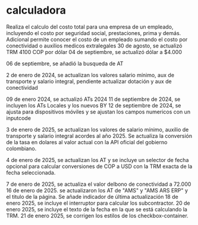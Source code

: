 # calculadora

Realiza el calculo del costo total para una empresa de un empleado, incluyendo el costo por seguridad social, prestaciones, prima y demás.
Adicional permite conocer el costo de un empleado sumando el costo por conectividad o auxilios medicos extralegales
30 de agosto, se actualizó TRM 4100 COP por dólar
04 de septiembre, se actualizó dólar a $4.000

06 de septiembre, se añadió la busqueda de AT

2 de enero de 2024, se actualizan los valores salario mínimo, aux de transporte y salario integral, pendiente actualizar dotación y aux de conectividad

09 de enero 2024, se actualizó ATs 2024
11 de septiembre de 2024, se incluyen los ATs Locales y los nuevos BY
12 de septiembre de 2024, se ajusta para dispositivos móviles y se ajustan los campos numericos con un inputcode

3 de enero de 2025, se actualizan los valores de salario mínimo, auxilio de transporte y salario integral acordes al año 2025. Se actualiza la conversión de la tasa en dolares al valor actual con la API oficial del gobierno colombiano.

4 de enero de 2025, se actualizan los AT y se incluye un selector de fecha opcional para calcular conversiones de COP a USD con la TRM exacta de la fecha seleccionada.

7 de enero de 2025, se actualiza el valor delbono de conectividad a 72.000
16 de enero de 2025. se actualizaron los AT de "AMS" y "AMS ARS ERP" y el titulo de la página. Se añade indicador de última actualización
18 de enero 2025, se incluye el interruptor para calcular los subcontractor.
20 de enero 2025, se incluye el texto de la fecha en la que se está calculando la TRM.
21 de enero 2025, se corrigen los estilos de los checkbox-container.
